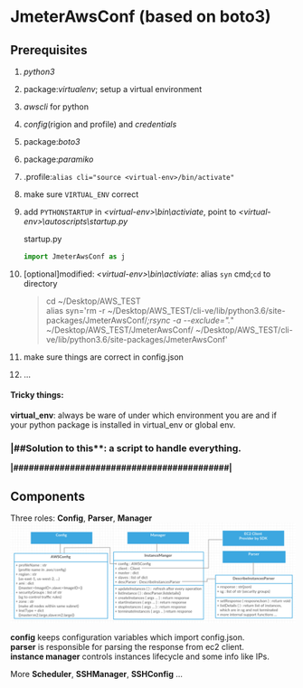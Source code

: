 # JmeterAwsConf (based on boto3)

## Prerequisites

1. *python3*
2. package:*virtualenv*; setup a virtual environment
3. *awscli* for python
2. *config*(rigion and profile) and *credentials*
3. package:*boto3*
4. package:*paramiko*
5. .profile:`alias cli="source <virtual-env>/bin/activate"`
6. make sure `VIRTUAL_ENV` correct
7. add `PYTHONSTARTUP` in *\<virtual-env\>\bin\activiate*, point to *\<virtual-env\>\autoscripts\startup.py*  
 	
 	startup.py  
 	```python
 	import JmeterAwsConf as j
 	```
 	
6. [optional]modified: *\<virtual-env\>\bin\activiate*: alias `syn` cmd;`cd` to directory

	>cd ~/Desktop/AWS_TEST  
	>alias syn='rm -r ~/Desktop/AWS_TEST/cli-ve/lib/python3.6/site-packages/JmeterAwsConf/*;rsync -a --exclude=".*" ~/Desktop/AWS_TEST/JmeterAwsConf/ ~/Desktop/AWS_TEST/cli-ve/lib/python3.6/site-packages/JmeterAwsConf'
	
7. make sure things are correct in config.json
8. ...

#### Tricky things:
**virtual_env**: always be ware of under which environment you are and if your python package is installed in virtual_env or global env.

### |##Solution to this**: a script to handle everything.    

**|##########################################|** 

## Components

Three roles: **Config**, **Parser**, **Manager**
![](./class.png)

**config** keeps configuration variables which import config.json.  
**parser** is responsible for parsing the response from ec2 client.  
**instance manager** controls instances lifecycle and some info like IPs.  

More **Scheduler**, **SSHManager**, **SSHConfig** ...